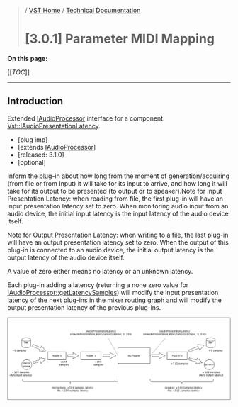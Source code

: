 >/ [VST Home](../../../) / [Technical Documentation](../../Index.md)
>
># [3.0.1] Parameter MIDI Mapping

**On this page:**

[[_TOC_]]

---

## Introduction

Extended [IAudioProcessor](https://steinbergmedia.github.io/vst3_doc/vstinterfaces/classSteinberg_1_1Vst_1_1IAudioProcessor.html) interface for a component: [Vst::IAudioPresentationLatency](https://steinbergmedia.github.io/vst3_doc/vstinterfaces/classSteinberg_1_1Vst_1_1IAudioPresentationLatency.html).

- [plug imp]
- [extends [IAudioProcessor](https://steinbergmedia.github.io/vst3_doc/vstinterfaces/classSteinberg_1_1Vst_1_1IAudioProcessor.html)]
- [released: 3.1.0]
- [optional]

Inform the plug-in about how long from the moment of generation/acquiring (from file or from Input) it will take for its input to arrive, and how long it will take for its output to be presented (to output or to speaker).Note for Input Presentation Latency: when reading from file, the first plug-in will have an input presentation latency set to zero. When monitoring audio input from an audio device, the initial input latency is the input latency of the audio device itself.

Note for Output Presentation Latency: when writing to a file, the last plug-in will have an output presentation latency set to zero. When the output of this plug-in is connected to an audio device, the initial output latency is the output latency of the audio device itself.

A value of zero either means no latency or an unknown latency.

Each plug-in adding a latency (returning a none zero value for [IAudioProcessor::getLatencySamples](https://steinbergmedia.github.io/vst3_doc/vstinterfaces/classSteinberg_1_1Vst_1_1IAudioProcessor.html#af8884671ccefe68e0a86e72413a0fcf8)) will modify the input presentation latency of the next plug-ins in the mixer routing graph and will modify the output presentation latency of the previous plug-ins.

![tech_doc_31](../../../../resources/tech_doc_31.png)
